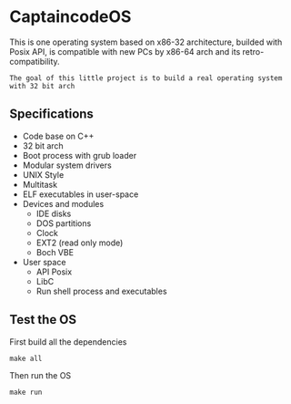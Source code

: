 # CaptaincodeOS

This is one operating system based on x86-32 architecture, builded with Posix API, is compatible with new PCs by x86-64 arch and its retro-compatibility.

    The goal of this little project is to build a real operating system with 32 bit arch

## Specifications

- Code base on C++
- 32 bit arch
- Boot process with grub loader
- Modular system drivers
- UNIX Style
- Multitask
- ELF executables in user-space
- Devices and modules
    + IDE disks
    + DOS partitions
    + Clock
    + EXT2 (read only mode)
    + Boch VBE
- User space
    + API Posix
    + LibC
    + Run shell process and executables

## Test the OS

First build all the dependencies 

	make all

Then run the OS

	make run